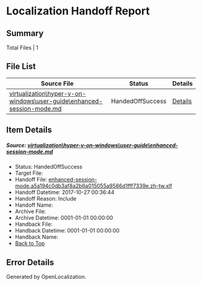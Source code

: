 # <a name='report-top'></a> Localization Handoff Report

## Summary
 Total Files | 1

## File List
 Source File | Status | Details 
 ----------- | ------ | ------- 
 [virtualization\hyper-v-on-windows\user-guide\enhanced-session-mode.md](https://github.com/Microsoft/Virtualization-Documentation-Private/blob/3ec9917c456875f68180323eb9e0470d5115325a/virtualization/hyper-v-on-windows/user-guide/enhanced-session-mode.md) | HandedOffSuccess | [Details](#52d51fca03f454a311a123f20e5aeda9376fdc3d211)

## Item Details
##### <a name='52d51fca03f454a311a123f20e5aeda9376fdc3d211'></a> Source: [virtualization\hyper-v-on-windows\user-guide\enhanced-session-mode.md](https://github.com/Microsoft/Virtualization-Documentation-Private/blob/3ec9917c456875f68180323eb9e0470d5115325a/virtualization/hyper-v-on-windows/user-guide/enhanced-session-mode.md)
* Status: HandedOffSuccess
* Target File: 
* Handoff File: [enhanced-session-mode.a5a194c0db3af8a2b6a015055a9586d1fff7339e.zh-tw.xlf](https://github.com/MicrosoftDocs/Virtualization-Documentation-Private.handoff/blob/68f5dbbdf60a6222b8c6bfc3621b86ce7de20d0c/ol-handoff/MicrosoftDocs/Virtualization-Documentation-Private.zh-tw/live/enhanced-session-mode.a5a194c0db3af8a2b6a015055a9586d1fff7339e.zh-tw.xlf)
* Handoff Datetime: 2017-10-27 00:36:44
* Handoff Reason: Include
* Handoff Name: 
* Archive File: 
* Archive Datetime: 0001-01-01 00:00:00
* Handback File: 
* Handback Datetime: 0001-01-01 00:00:00
* Handback Name: 
* [Back to Top](#report-top)


## Error Details

Generated by OpenLocalization.
